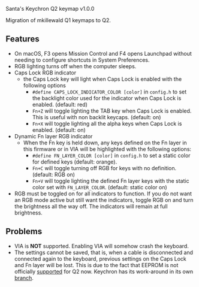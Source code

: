 Santa's Keychron Q2 keymap v1.0.0

Migration of mkillewald Q1 keymaps to Q2.

## Features
* On macOS, F3 opens Mission Control and F4 opens Launchpad without needing to configure shortcuts in System Preferences.
* RGB lighting turns off when the computer sleeps.
* Caps Lock RGB indicator
  * the Caps Lock key will light when Caps Lock is enabled with the following options
    * `#define CAPS_LOCK_INDICATOR_COLOR [color]` in `config.h` to set the backlight color used for the indicator when Caps Lock is enabled. (default: red)
    * `Fn+Z` will toggle lighting the TAB key when Caps Lock is enabled. This is useful with non backlit keycaps. (default: on)
    * `Fn+X` will toggle lighting all the alpha keys when Caps Lock is enabled. (default: on)
* Dynamic Fn layer RGB indicator
  * When the Fn key is held down, any keys defined on the Fn layer in this firmware or in VIA will be highlighted with the following options:
    * `#define FN_LAYER_COLOR [color]` in `config.h` to set a static color for defined keys (default: orange).
    * `Fn+C` will toggle turning off RGB for keys with no definition. (default: RGB on)
    * `Fn+V` will toggle lighting the defined Fn layer keys with the static color set with `FN_LAYER_COLOR`. (default: static color on)
* RGB must be toggled on for all indicators to function. If you do not want an RGB mode active but still want the indicators, toggle RGB on and turn the brightness all the way off. The indicators will remain at full brightness.

## Problems
* VIA is **NOT** supported. Enabling VIA will somehow crash the keyboard.
* The settings cannot be saved, that is, when a cable is disconnected and connected again to the keyboard, previous settings on the Caps Lock and Fn layer will be lost. This is due to the fact that EEPROM is not officially [supported](https://github.com/Keychron/qmk_firmware/pull/35#issuecomment-1140593458) for Q2 now. Keychron has its work-around in its own [branch](https://github.com/Keychron/qmk_firmware/tree/playground/keyboards/keychron/q2).
